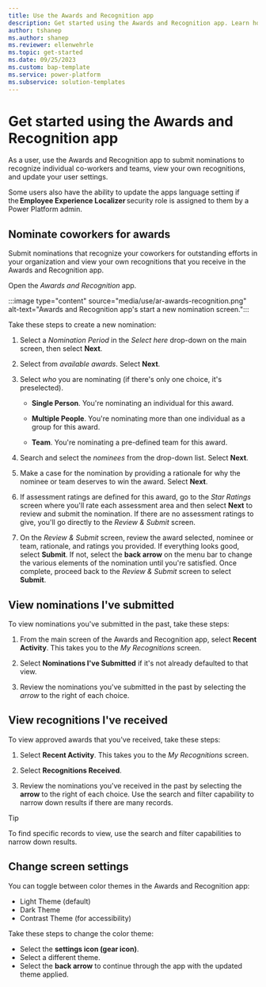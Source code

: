```yaml
---
title: Use the Awards and Recognition app
description: Get started using the Awards and Recognition app. Learn how you can nominate co-workers and teams for awards, view your own recognitions, and manage your user settings.
author: tshanep
ms.author: shanep
ms.reviewer: ellenwehrle
ms.topic: get-started
ms.date: 09/25/2023
ms.custom: bap-template
ms.service: power-platform
ms.subservice: solution-templates
---
```



# Get started using the Awards and Recognition app

As a user, use the Awards and Recognition app to submit nominations to recognize individual co-workers and teams, view your own recognitions, and update your user settings.

Some users also have the ability to update the apps language setting if the **Employee Experience Localizer** security role is assigned to them by a Power Platform admin.

## Nominate coworkers for awards

Submit nominations that recognize your coworkers for outstanding efforts in your organization and view your own recognitions that you receive in the Awards and Recognition app.

Open the *Awards and Recognition* app.

:::image type="content" source="media/use/ar-awards-recognition.png" alt-text="Awards and Recognition app's start a new nomination screen.":::

Take these steps to create a new nomination:

1. Select a *Nomination Period* in the *Select here* drop-down on the main screen, then select **Next**.

1. Select from *available awards*. Select **Next**.

1. Select *who* you are nominating (if there's only one choice, it's preselected).

    - **Single Person**. You're nominating an individual for this award.

    - **Multiple People**. You're nominating more than one individual as a group for this award.  

    - **Team**. You're nominating a pre-defined team for this award.

1. Search and select the *nominees* from the drop-down list. Select **Next**.

1. Make a case for the nomination by providing a rationale for why the nominee or team deserves to win the award. Select **Next**.

1. If assessment ratings are defined for this award, go to the *Star Ratings* screen where you'll rate each assessment area and then select **Next** to review and submit the nomination. If there are no assessment ratings to give, you'll go directly to the *Review & Submit* screen.

1. On the *Review & Submit* screen, review the award selected, nominee or team, rationale, and ratings you provided. If everything looks good, select **Submit**. If not, select the **back arrow** on the menu bar to change the various elements of the nomination until you're satisfied. Once complete, proceed back to the *Review & Submit* screen to select **Submit**.

## View nominations I've submitted

To view nominations you've submitted in the past, take these steps:

1. From the main screen of the Awards and Recognition app, select **Recent Activity**. This takes you to the *My Recognitions* screen.

1. Select **Nominations I've Submitted** if it's not already defaulted to that view.

1. Review the nominations you've submitted in the past by selecting the *arrow* to the right of each choice.

## View recognitions I've received

To view approved awards that you've received, take these steps:

1. Select **Recent Activity**. This takes you to the *My Recognitions* screen.

1. Select **Recognitions Received**.

1. Review the nominations you've received in the past by selecting the **arrow** to the right of each choice. Use the search and filter capability to narrow down results if there are many records.

> [!TIP]
>
> To find specific records to view, use the search and filter capabilities to narrow down results.

## Change screen settings

You can toggle between color themes in the Awards and Recognition app:

- Light Theme (default)
- Dark Theme
- Contrast Theme (for accessibility)

Take these steps to change the color theme:

- Select the **settings icon (gear icon)**.
- Select a different theme.
- Select the **back arrow** to continue through the app with the updated theme applied.
